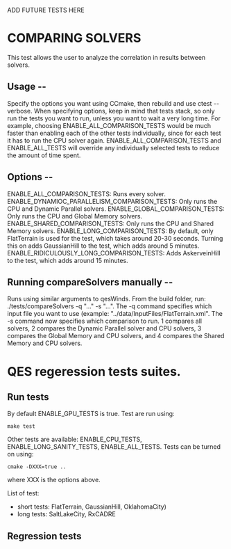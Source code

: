 ADD FUTURE TESTS HERE

# COMPARING SOLVERS

This test allows the user to analyze the correlation in results between solvers.

## Usage -- 

Specify the options you want using CCmake, then rebuild and use ctest --verbose. When specifying options,
keep in mind that tests stack, so only run the tests you want to run, unless you want to wait a very long time. For
example, choosing ENABLE_ALL_COMPARISON_TESTS would be much faster than enabling each of the other tests individually,
since for each test it has to run the CPU solver again. ENABLE_ALL_COMPARISON_TESTS and ENABLE_ALL_TESTS will override any individually selected tests to reduce the amount of time spent.

## Options -- 

ENABLE_ALL_COMPARISON_TESTS: Runs every solver. 
ENABLE_DYNAMIOC_PARALLELISM_COMPARISON_TESTS: Only runs the CPU and Dynamic Parallel solvers.
ENABLE_GLOBAL_COMPARISON_TESTS: Only runs the CPU and Global Memory solvers.
ENABLE_SHARED_COMPARISON_TESTS: Only runs the CPU and Shared Memory solvers.
ENABLE_LONG_COMPARISON_TESTS: By default, only FlatTerrain is used for the test, which takes around 20-30 seconds. Turning
this on adds GaussianHill to the test, which adds around 5 minutes.
ENABLE_RIDICULOUSLY_LONG_COMPARISON_TESTS: Adds AskerveinHill to the test, which adds around 15 minutes.

## Running compareSolvers manually --

Runs using similar arguments to qesWinds. From the build folder, run: ./tests/compareSolvers -q "..." -s "...".
The -q command specifies which input file you want to use (example: "../data/InputFiles/FlatTerrain.xml".
The -s command now specifies which comparison to run. 1 compares all solvers, 2 compares the Dynamic Parallel solver and
CPU solvers, 3 compares the Global Memory and CPU solvers, and 4 compares the Shared Memory and CPU solvers.

# QES regeression tests suites.


## Run tests 
By default ENABLE_GPU_TESTS is true. Test are run using:
```
make test
```

Other tests are available: ENABLE_CPU_TESTS, ENABLE_LONG_SANITY_TESTS, ENABLE_ALL_TESTS. Tests can be turned on using:
```
cmake -DXXX=true ..
```
where XXX is the options above.

List of test: 
- short tests: FlatTerrain, GaussianHill, OklahomaCity)
- long tests: SaltLakeCity, RxCADRE

## Regression tests
